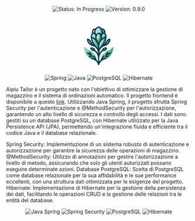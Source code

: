 <p align="center">
  <img src="https://img.shields.io/badge/status-IN%20PROGRESS-yellow" alt="Status: In Progress">
  <img src="https://img.shields.io/badge/version-0.9.0-blue" alt="Version: 0.9.0">
</p>
<h1 align="center">
  <img src="logo.png" alt="GinTonic Tailor" width="80px">
</h1>
<p align="center">
  <img src="https://img.icons8.com/color/48/000000/spring-logo.png" alt="Spring"/>
  <img src="https://img.icons8.com/color/48/000000/java-coffee-cup-logo.png" alt="Java"/>
  <img src="https://img.icons8.com/color/48/000000/postgreesql.png" alt="PostgreSQL"/>
  <img src="https://img.icons8.com/color/48/000000/hibernate.png" alt="Hibernate"/>
</p>
Aipiu Tailor è un progetto nato con l'obiettivo di ottimizzare la gestione di magazzino e il sistema di ordinazioni automatico. Il progetto frontend è disponibile a questo <a href="https://github.com/Vikappa/aipluswebinterface">link</a>. Utilizzando Java Spring, il progetto sfrutta Spring Security per l'autenticazione e @MethodSecurity per l'autorizzazione, garantendo un alto livello di sicurezza e controllo degli accessi. I dati sono gestiti su un database PostgreSQL, con Hibernate utilizzato per la Java Persistence API (JPA), permettendo un'integrazione fluida e efficiente tra il codice Java e il database relazionale.

Spring Security: Implementazione di un sistema robusto di autenticazione e autorizzazione per garantire la sicurezza delle operazioni di magazzino.
@MethodSecurity: Utilizzo di annotazioni per gestire l'autorizzazione a livello di metodo, assicurando che solo gli utenti autorizzati possano eseguire determinate azioni.
Database PostgreSQL: Scelta di PostgreSQL come database relazionale per la sua affidabilità e le sue performance eccellenti, con una struttura dati ottimizzata per le esigenze del progetto.
Hibernate: Implementazione di Hibernate per la gestione della persistenza dei dati, facilitando le operazioni CRUD e la gestione delle relazioni tra le entità del database.

<p align="center">
  <img src="https://img.shields.io/badge/Java_Spring-6DB33F?style=for-the-badge&logo=spring&logoColor=white" alt="Java Spring"/>
  <img src="https://img.shields.io/badge/Spring_Security-6DB33F?style=for-the-badge&logo=spring&logoColor=white" alt="Spring Security"/>
  <img src="https://img.shields.io/badge/PostgreSQL-336791?style=for-the-badge&logo=postgresql&logoColor=white" alt="PostgreSQL"/>
  <img src="https://img.shields.io/badge/Hibernate-59666C?style=for-the-badge&logo=hibernate&logoColor=white" alt="Hibernate"/>
</p>
